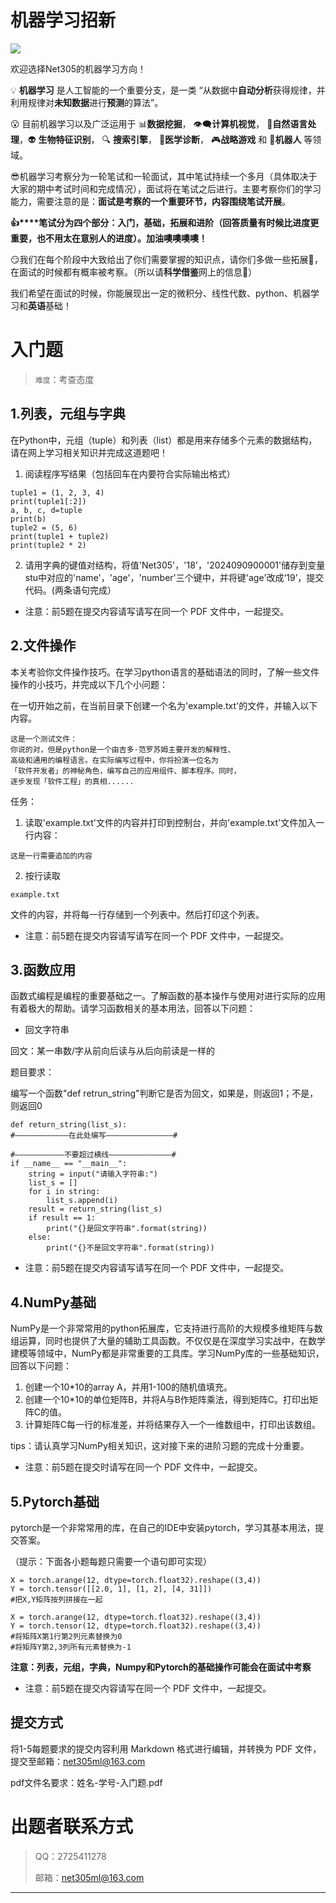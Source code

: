# 机器学习招新
![](https://p.sda1.dev/22/3e67a9bb8199c4f48c0eae3162b2313a/Net305.png)

欢迎选择Net305的机器学习方向！

💡 **机器学习** 是人工智能的一个重要分支，是一类 “从数据中**自动分析**获得规律，并利用规律对**未知数据**进行**预测**的算法”。

😮 目前机器学习以及广泛运用于 📊**数据挖掘**， 👁🗨**计算机视觉**， 💬**自然语言处理**，👽 **生物特征识别**， 🔍 **搜索引擎**， 🏥**医学诊断**， 🎮**战略游戏** 和 🤖**机器人** 等领域。

😎机器学习考察分为一轮笔试和一轮面试，其中笔试持续一个多月（具体取决于大家的期中考试时间和完成情况），面试将在笔试之后进行。主要考察你们的学习能力，需要注意的是：**面试是考察的一个重要环节，内容围绕笔试开展**。

**👍\*\*\*\*笔试分为四个部分：入门，基础，拓展和进阶（回答质量有时候比进度更重要，也不用太在意别人的进度）。加油噢噢噢噢！**

😏我们在每个阶段中大致给出了你们需要掌握的知识点，请你们多做一些拓展📑，在面试的时候都有概率被考察。（所以请**科学借鉴**网上的信息👀）

我们希望在面试的时候，你能展现出一定的微积分、线性代数、python、机器学习和**英语**基础！

# 入门题


> `难度`：考查态度

## 1.列表，元组与字典

在Python中，元组（tuple）和列表（list）都是用来存储多个元素的数据结构，请在网上学习相关知识并完成这道题吧！

1. 阅读程序写结果（包括回车在内要符合实际输出格式）

```
tuple1 = (1, 2, 3, 4) 
print(tuple1[:2])   
a, b, c, d=tuple
print(b)
tuple2 = (5, 6)
print(tuple1 + tuple2)
print(tuple2 * 2)  
```

2. 请用字典的键值对结构，将值'Net305'，'18'，'2024090900001'储存到变量stu中对应的'name'，'age'，'number'三个键中，并将键'age'改成‘19’，提交代码。(两条语句完成）

* 注意：前5题在提交内容请写请写在同一个 PDF 文件中，一起提交。

## 2.文件操作

本关考验你文件操作技巧。在学习python语言的基础语法的同时，了解一些文件操作的小技巧，并完成以下几个小问题：

在一切开始之前，在当前目录下创建一个名为'example.txt'的文件，并输入以下内容。

```
这是一个测试文件：
你说的对，但是python是一个由吉多·范罗苏姆主要开发的解释性、
高级和通用的编程语言。在实际编写过程中，你将扮演一位名为
「软件开发者」的神秘角色，编写自己的应用组件、脚本程序。同时，
逐步发现「软件工程」的真相......
```

任务：

1. 读取'example.txt'文件的内容并打印到控制台，并向'example.txt'文件加入一行内容：

```
这是一行需要追加的内容
```

2. 按行读取

```
example.txt
```

文件的内容，并将每一行存储到一个列表中。然后打印这个列表。

* 注意：前5题在提交内容请写请写在同一个 PDF 文件中，一起提交。

## 3.函数应用

函数式编程是编程的重要基础之一。了解函数的基本操作与使用对进行实际的应用有着极大的帮助。请学习函数相关的基本用法，回答以下问题：

* 回文字符串

回文：某一串数/字从前向后读与从后向前读是一样的

题目要求：

编写一个函数"def retrun\_string"判断它是否为回文，如果是，则返回1；不是，则返回0

```
def return_string(list_s):
#————————————在此处编写———————————————#
​
#———————————不要超过横线——————————————#   
if __name__ == "__main__":
    string = input("请输入字符串:")
    list_s = []
    for i in string:
        list_s.append(i)
    result = return_string(list_s)
    if result == 1:
        print("{}是回文字符串".format(string))
    else:
        print("{}不是回文字符串".format(string))
```

* 注意：前5题在提交内容请写请写在同一个 PDF 文件中，一起提交。

## 4.NumPy基础

NumPy是一个非常常用的python拓展库，它支持进行高阶的大规模多维矩阵与数组运算，同时也提供了大量的辅助工具函数。不仅仅是在深度学习实战中，在数学建模等领域中，NumPy都是非常重要的工具库。学习NumPy库的一些基础知识，回答以下问题：

1. 创建一个10\*10的array A，并用1-100的随机值填充。
2. 创建一个10\*10的单位矩阵B，并将A与B作矩阵乘法，得到矩阵C。打印出矩阵C的值。
3. 计算矩阵C每一行的标准差，并将结果存入一个一维数组中，打印出该数组。

tips：请认真学习NumPy相关知识，这对接下来的进阶习题的完成十分重要。

* 注意：前5题在提交时请写在同一个 PDF 文件中，一起提交。

## 5.Pytorch基础

pytorch是一个非常常用的库，在自己的IDE中安装pytorch，学习其基本用法，提交答案。

（提示：下面各小题每题只需要一个语句即可实现）

```
X = torch.arange(12, dtype=torch.float32).reshape((3,4))
Y = torch.tensor([[2.0, 1], [1, 2], [4, 31]])
#把X,Y矩阵按列拼接在一起
```

```
X = torch.arange(12, dtype=torch.float32).reshape((3,4))
Y = torch.tensor(12, dtype=torch.float32).reshape((3,4))
#将矩阵X第1行第2列元素替换为0
#将矩阵Y第2,3列所有元素替换为-1
```

**注意：列表，元组，字典，Numpy和Pytorch的基础操作可能会在面试中考察**

* 注意：前5题在提交内容请写在同一个 PDF 文件中，一起提交。

## 提交方式

将1-5每题要求的提交内容利用 Markdown 格式进行编辑，并转换为 PDF 文件，提交至邮箱：net305ml@163.com

pdf文件名要求：姓名-学号-入门题.pdf


# 出题者联系⽅式
> <font style="background-color:#FFFFFF;">QQ：2725411278</font>
>
> 邮箱：net305ml@163.com
>

---